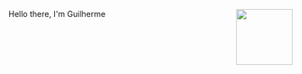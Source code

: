 <div>
    Hello there, I'm Guilherme <img width="100em" height="100em" align="right" src="https://media.tenor.com/EFaXnC3pyR0AAAAC/squirtle-pokemon.gif" />
